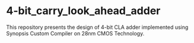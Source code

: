 # 4-bit_carry_look_ahead_adder
This repository presents the design of 4-bit CLA adder implemented using Synopsis Custom Compiler on 28nm CMOS Technology.
